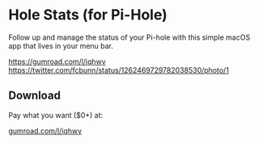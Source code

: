 # Hole Stats (for Pi-Hole)

Follow up and manage the status of your Pi-hole with this simple macOS app that lives in your menu bar.

https://gumroad.com/l/iqhwv https://twitter.com/fcbunn/status/1262469729782038530/photo/1

## Download
Pay what you want ($0+) at:

[gumroad.com/l/iqhwv](https://gumroad.com/l/iqhwv)